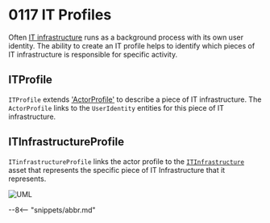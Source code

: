 <!-- SPDX-License-Identifier: CC-BY-4.0 -->
<!-- Copyright Contributors to the Egeria project. -->

# 0117 IT Profiles

Often [IT infrastructure](./types/0/0030-Hosts-and-Platforms) runs as a background process with its own user identity. The ability to create an IT profile helps to identify which pieces of IT infrastructure is responsible for specific activity.

## ITProfile

`ITProfile` extends ['ActorProfile'](./types/1/0110-Actors/#actorprofile) to describe a piece of IT infrastructure.
The `ActorProfile` links to the `UserIdentity` entities for this piece of IT infrastructure.

## ITInfrastructureProfile

`ITinfrastructureProfile` links the actor profile to the [`ITInfrastructure`](./types/0/0030-Hosts-and-Platform) asset that represents the specific piece of IT Infrastructure that it represents.


![UML](0117-IT-Profiles.svg "Describing an engine's user identities")

--8<-- "snippets/abbr.md"
